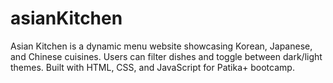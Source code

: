 # asianKitchen
Asian Kitchen is a dynamic menu website showcasing Korean, Japanese, and Chinese cuisines. Users can filter dishes and toggle between dark/light themes. Built with HTML, CSS, and JavaScript for Patika+ bootcamp.

